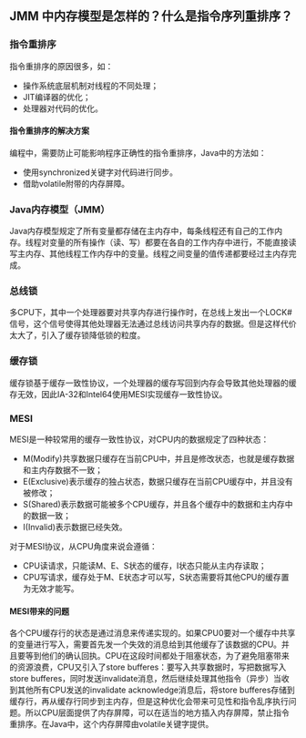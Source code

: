 ## JMM 中内存模型是怎样的？什么是指令序列重排序？
### 指令重排序
指令重排序的原因很多，如：

- 操作系统底层机制对线程的不同处理；
- JIT编译器的优化；
- 处理器对代码的优化。

#### 指令重排序的解决方案
编程中，需要防止可能影响程序正确性的指令重排序，Java中的方法如：

- 使用synchronized关键字对代码进行同步。
- 借助volatile附带的内存屏障。

### Java内存模型（JMM）
Java内存模型规定了所有变量都存储在主内存中，每条线程还有自己的工作内存。线程对变量的所有操作（读、写）都要在各自的工作内存中进行，不能直接读写主内存、其他线程工作内存中的变量。线程之间变量的值传递都要经过主内存完成。

### 总线锁
多CPU下，其中一个处理器要对共享内存进行操作时，在总线上发出一个LOCK#信号，这个信号使得其他处理器无法通过总线访问共享内存的数据。但是这样代价太大了，引入了缓存锁降低锁的粒度。

### 缓存锁
缓存锁基于缓存一致性协议，一个处理器的缓存写回到内存会导致其他处理器的缓存无效，因此IA-32和Intel64使用MESI实现缓存一致性协议。

### MESI
MESI是一种较常用的缓存一致性协议，对CPU内的数据规定了四种状态：

- M(Modify)共享数据只缓存在当前CPU中，并且是修改状态，也就是缓存数据和主内存数据不一致；
- E(Exclusive)表示缓存的独占状态，数据只缓存在当前CPU缓存中，并且没有被修改；
- S(Shared)表示数据可能被多个CPU缓存，并且各个缓存中的数据和主内存中的数据一致；
- I(Invalid)表示数据已经失效。

对于MESI协议，从CPU角度来说会遵循：

- CPU读请求，只能读M、E、S状态的缓存，I状态只能从主内存读取；
- CPU写请求，缓存处于M、E状态才可以写，S状态需要将其他CPU的缓存置为无效才能写。

#### MESI带来的问题
各个CPU缓存行的状态是通过消息来传递实现的。如果CPU0要对一个缓存中共享的变量进行写入，需要首先发一个失效的消息给到其他缓存了该数据的CPU。并且要等到他们的确认回执。CPU在这段时间都处于阻塞状态，为了避免阻塞带来的资源浪费，CPU又引入了store bufferes：要写入共享数据时，写把数据写入store bufferes，同时发送invalidate消息，然后继续处理其他指令（异步）当收到其他所有CPU发送的invalidate acknowledge消息后，将store bufferes存储到缓存行，再从缓存行同步到主内存，但是这种优化会带来可见性和指令乱序执行问题。所以CPU层面提供了内存屏障，可以在适当的地方插入内存屏障，禁止指令重排序。在Java中，这个内存屏障由volatile关键字提供。


